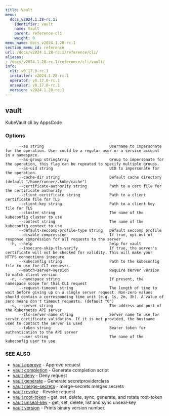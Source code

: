 ```yaml
---
title: Vault
menu:
  docs_v2024.1.28-rc.1:
    identifier: vault
    name: Vault
    parent: reference-cli
    weight: 0
menu_name: docs_v2024.1.28-rc.1
section_menu_id: reference
url: /docs/v2024.1.28-rc.1/reference/cli/
aliases:
- /docs/v2024.1.28-rc.1/reference/cli/vault/
info:
  cli: v0.17.0-rc.1
  installer: v2024.1.28-rc.1
  operator: v0.17.0-rc.1
  unsealer: v0.17.0-rc.1
  version: v2024.1.28-rc.1
---
```


## vault

KubeVault cli by AppsCode

### Options

```
      --as string                             Username to impersonate for the operation. User could be a regular user or a service account in a namespace.
      --as-group stringArray                  Group to impersonate for the operation, this flag can be repeated to specify multiple groups.
      --as-uid string                         UID to impersonate for the operation.
      --cache-dir string                      Default cache directory (default "/home/runner/.kube/cache")
      --certificate-authority string          Path to a cert file for the certificate authority
      --client-certificate string             Path to a client certificate file for TLS
      --client-key string                     Path to a client key file for TLS
      --cluster string                        The name of the kubeconfig cluster to use
      --context string                        The name of the kubeconfig context to use
      --default-seccomp-profile-type string   Default seccomp profile
      --disable-compression                   If true, opt-out of response compression for all requests to the server
  -h, --help                                  help for vault
      --insecure-skip-tls-verify              If true, the server's certificate will not be checked for validity. This will make your HTTPS connections insecure
      --kubeconfig string                     Path to the kubeconfig file to use for CLI requests.
      --match-server-version                  Require server version to match client version
  -n, --namespace string                      If present, the namespace scope for this CLI request
      --request-timeout string                The length of time to wait before giving up on a single server request. Non-zero values should contain a corresponding time unit (e.g. 1s, 2m, 3h). A value of zero means don't timeout requests. (default "0")
  -s, --server string                         The address and port of the Kubernetes API server
      --tls-server-name string                Server name to use for server certificate validation. If it is not provided, the hostname used to contact the server is used
      --token string                          Bearer token for authentication to the API server
      --user string                           The name of the kubeconfig user to use
```

### SEE ALSO

* [vault approve](/docs/v2024.1.28-rc.1/reference/cli/vault_approve)	 - Approve request
* [vault completion](/docs/v2024.1.28-rc.1/reference/cli/vault_completion)	 - Generate completion script
* [vault deny](/docs/v2024.1.28-rc.1/reference/cli/vault_deny)	 - Deny request
* [vault generate](/docs/v2024.1.28-rc.1/reference/cli/vault_generate)	 - Generate secretproviderclass
* [vault merge-secrets](/docs/v2024.1.28-rc.1/reference/cli/vault_merge-secrets)	 - merge-secrets merges secrets
* [vault revoke](/docs/v2024.1.28-rc.1/reference/cli/vault_revoke)	 - Revoke request
* [vault root-token](/docs/v2024.1.28-rc.1/reference/cli/vault_root-token)	 - get, set, delete, sync, generate, and rotate root-token
* [vault unseal-key](/docs/v2024.1.28-rc.1/reference/cli/vault_unseal-key)	 - get, set, delete, list and sync unseal-key
* [vault version](/docs/v2024.1.28-rc.1/reference/cli/vault_version)	 - Prints binary version number.

